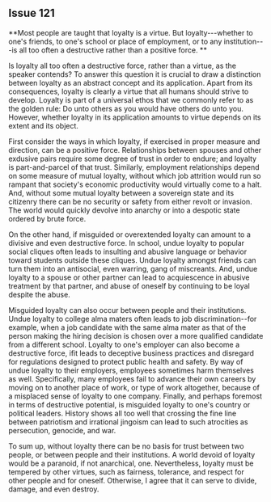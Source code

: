 
Issue 121
---------------------------

**Most people are taught that loyalty is a virtue. But loyalty---whether to one's friends, to one's
school or place of employment, or to any institution---is all too often a destructive rather than a
positive force.
**

Is loyalty all too often a destructive force, rather than a virtue, as the speaker contends? To
answer this question it is crucial to draw a distinction between loyalty as an abstract concept
and its application. Apart from its consequences, loyalty is clearly a virtue that all humans
should strive to develop. Loyalty is part of a universal ethos that we commonly refer to as the
golden rule: Do unto others as you would have others do unto you. However, whether loyalty in
its application amounts to virtue depends on its extent and its object.

First consider the ways in which loyalty, if exercised in proper measure and direction, can be
a positive force. Relationships between spouses and other exdusive pairs require some
degree of trust in order to endure; and loyalty is part-and-parcel of that trust. Similarly,
employment relationships depend on some measure of mutual loyalty, without which job
attrition would run so rampant that society's economic productivity would virtually come to a
halt. And, without some mutual loyalty between a sovereign state and its citizenry there can be
no security or safety from either revolt or invasion. The world would quickly devolve into
anarchy or into a despotic state ordered by brute force.

On the other hand, if misguided or overextended loyalty can amount to a divisive and even
destructive force. In school, undue loyalty to popular social cliques often leads to insulting and
abusive language or behavior toward students outside these cliques. Undue loyalty amongst
friends can turn them into an antisocial, even warring, gang of miscreants. And, undue loyalty
to a spouse or other partner can lead to acquiescence in abusive treatment by that partner,
and abuse of oneself by continuing to be loyal despite the abuse.

Misguided loyalty can also occur between people and their institutions. Undue loyalty to
college alma maters often leads to job discrimination--for example, when a job candidate with
the same alma mater as that of the person making the hiring decision is chosen over a more
qualified candidate from a different school. Loyalty to one's employer can also become a
destructive force, ifit leads to deceptive business practices and disregard for regulations
designed to protect public health and safety. By way of undue loyalty to their employers,
employees sometimes harm themselves as well. Specifically, many employees fail to advance
their own careers by moving on to another place of work, or type of work altogether, because
of a misplaced sense of loyalty to one company. Finally, and perhaps foremost in terms of
destructive potential, is misguided loyalty to one's country or political leaders. History shows all
too well that crossing the fine line between patriotism and irrational jingoism can lead to such
atrocities as persecution, genocide, and war.

To sum up, without loyalty there can be no basis for trust between two people, or between
people and their institutions. A world devoid of loyalty would be a paranoid, if not anarchical,
one. Nevertheless, loyalty must be tempered by other virtues, such as fairness, tolerance, and
respect for other people and for oneself. Otherwise, I agree that it can serve to divide, damage,
and even destroy.


